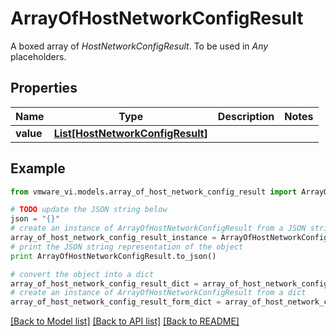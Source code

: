 # ArrayOfHostNetworkConfigResult

A boxed array of *HostNetworkConfigResult*. To be used in *Any* placeholders. 

## Properties
Name | Type | Description | Notes
------------ | ------------- | ------------- | -------------
**value** | [**List[HostNetworkConfigResult]**](HostNetworkConfigResult.md) |  | 

## Example

```python
from vmware_vi.models.array_of_host_network_config_result import ArrayOfHostNetworkConfigResult

# TODO update the JSON string below
json = "{}"
# create an instance of ArrayOfHostNetworkConfigResult from a JSON string
array_of_host_network_config_result_instance = ArrayOfHostNetworkConfigResult.from_json(json)
# print the JSON string representation of the object
print ArrayOfHostNetworkConfigResult.to_json()

# convert the object into a dict
array_of_host_network_config_result_dict = array_of_host_network_config_result_instance.to_dict()
# create an instance of ArrayOfHostNetworkConfigResult from a dict
array_of_host_network_config_result_form_dict = array_of_host_network_config_result.from_dict(array_of_host_network_config_result_dict)
```
[[Back to Model list]](../README.md#documentation-for-models) [[Back to API list]](../README.md#documentation-for-api-endpoints) [[Back to README]](../README.md)


